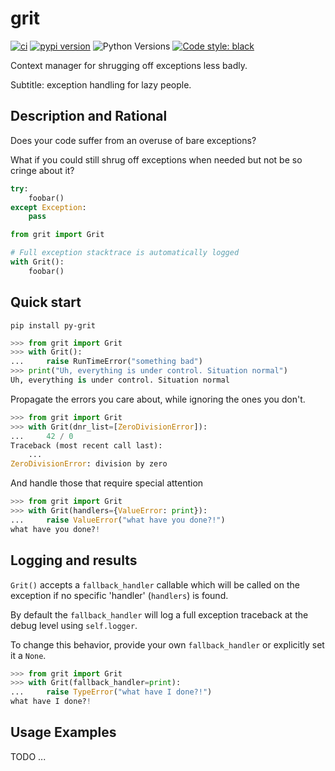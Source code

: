 # grit

[![ci](https://github.com/Kilo59/grit/workflows/ci/badge.svg)](https://github.com/Kilo59/grit/actions)
[![pypi version](https://img.shields.io/pypi/v/grit.svg)](https://pypi.org/project/py-grit/)
![Python Versions](https://img.shields.io/pypi/pyversions/py-grit)
[![Code style: black](https://img.shields.io/badge/code%20style-black-000000.svg)](https://github.com/ambv/black)

Context manager for shrugging off exceptions less badly.

Subtitle: exception handling for lazy people.

## Description and Rational

Does your code suffer from an overuse of bare exceptions?

What if you could still shrug off exceptions when needed but not be so cringe about it?

```python
try:
    foobar()
except Exception:
    pass
```

```python
from grit import Grit

# Full exception stacktrace is automatically logged
with Grit():
    foobar()
```

## Quick start

```
pip install py-grit
```

```python
>>> from grit import Grit
>>> with Grit():
...     raise RunTimeError("something bad")
>>> print("Uh, everything is under control. Situation normal")
Uh, everything is under control. Situation normal

```

Propagate the errors you care about, while ignoring the ones you don't.

```python
>>> from grit import Grit
>>> with Grit(dnr_list=[ZeroDivisionError]):
...     42 / 0
Traceback (most recent call last):
    ...
ZeroDivisionError: division by zero

```

And handle those that require special attention

```python
>>> from grit import Grit
>>> with Grit(handlers={ValueError: print}):
...     raise ValueError("what have you done?!")
what have you done?!

```

## Logging and results

`Grit()` accepts a `fallback_handler` callable which will be called on the exception if no specific
'handler' (`handlers`) is found.

By default the `fallback_handler` will log a full exception traceback at the debug level using `self.logger`.

To change this behavior, provide your own `fallback_handler` or explicitly set it a `None`.

```python
>>> from grit import Grit
>>> with Grit(fallback_handler=print):
...     raise TypeError("what have I done?!")
what have I done?!

```

## Usage Examples

TODO ...
